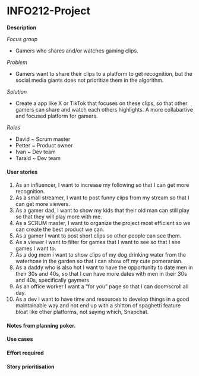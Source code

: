 # INFO212-Project

**Description**

*Focus group*
- Gamers who shares and/or watches gaming clips.

*Problem*
- Gamers want to share their clips to a platform to get recognition, but the social media giants does not prioritize them in the algorithm.

*Solution*
- Create a app like X or TikTok that focuses on these clips, so that other gamers can share and watch each 
others highlights. A more collabartive and focused platform for gamers.

*Roles*
- David ~ Scrum master
- Petter ~ Product owner
- Ivan ~ Dev team
- Tarald ~ Dev team

#### User stories

1. As an influencer, I want to increase my following so that I can get more recognition.
2. As a small streamer, I want to post funny clips from my stream so that I can get more viewers.
3. As a gamer dad, I want to show my kids that their old man can still play so that they will play more with me.
4. As a SCRUM master, I want to organize the project most efficient so we can create the best product we can.
5. As a gamer I want to post short clips so other people can see them.
6. As a viewer I want to filter for games that I want to see so that I see games I want to.
7. As a dog mom i want to show clips of my dog drinking water from the waterhose in the garden so that i can show off my cute pomeranian.
8. As a daddy who is also hot I want to have the opportunity to date men in their 30s and 40s, so that I can have more dates with men in their 30s and 40s, specifically gaymers
9. As an office worker I want a “for you” page so that I can doomscroll all day.
10. As a dev I want to have time and resources to develop things in a good maintainable way and not end up with a shitton of spaghetti feature bloat like other platforms, not saying which, Snapchat.

#### Notes from planning poker.

#### Use cases

#### Effort required

#### Story prioritisation